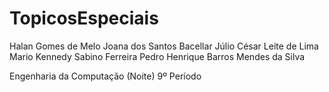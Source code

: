 # TopicosEspeciais

Halan Gomes de Melo
Joana dos Santos Bacellar
Júlio César Leite de Lima
Mario Kennedy Sabino Ferreira
Pedro Henrique Barros Mendes da Silva

Engenharia da Computação (Noite)
9º Período
